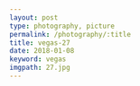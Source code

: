 ```yaml
---
layout: post
type: photography, picture
permalink: /photography/:title
title: vegas-27
date: 2018-01-08
keyword: vegas
imgpath: 27.jpg
---
```



